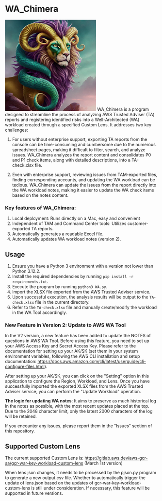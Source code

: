 # WA_Chimera
<img src="/Chimera.png" alt="WA Chimera" width="300">
WA_Chimera is a program designed to streamline the process of analyzing AWS Trusted Adviser (TA) reports and registering identified risks into a Well-Architected (WA) workload created through a specified Custom Lens. It addresses two key challenges:

1. For users without enterprise support, exporting TA reports from the console can be time-consuming and cumbersome due to the numerous spreadsheet pages, making it difficult to filter, search, and analyze issues. WA_Chimera analyzes the report content and consolidates P0 and P1 check items, along with detailed descriptions, into a TA-check.xlsx file.

2. Even with enterprise support, reviewing issues from TAM-exported files, finding corresponding accounts, and updating the WA workload can be tedious. WA_Chimera can update the issues from the report directly into the WA workload notes, making it easier to update the WA check items based on the notes content.

### Key features of WA_Chimera:

1. Local deployment: Runs directly on a Mac, easy and convenient
2. Independent of TAM and Command Center tools: Utilizes customer-exported TA reports.
3. Automatically generates a readable Excel file.
4. Automatically updates WA workload notes (version 2).

## Usage

1. Ensure you have a Python 3 environment with a version not lower than Python 3.12.2.
2. Install the required dependencies by running `pip install -r requirements.txt`.
3. Execute the program by running `python3 WA.py`.
4. Import the XLSX file exported from the AWS Trusted Adviser service.
5. Upon successful execution, the analysis results will be output to the `TA-check.xlsx` file in the current directory.
6. Refer to the `TA-check.xlsx` file and manually create/modify the workload in the WA Tool accordingly.

### New Feature in Version 2: Update to AWS WA Tool

In the V2 version, a new feature has been added to update the NOTES of questions in AWS WA Tool. Before using this feature, you need to set up your AWS Access Key and Secret Access Key. Please refer to the documentation for setting up your AK/SK (set them in your system environment variables, following the AWS CLI installation and setup documentation: https://docs.aws.amazon.com/cli/latest/userguide/cli-configure-files.html).

After setting up your AK/SK, you can click on the "Setting" option in this application to configure the Region, Workload, and Lens. Once you have successfully imported the exported XLSX files from the AWS Trusted Adviser service, you can perform the "Update Workload" operation.

**The logic for updating WA notes**: It aims to preserve as much historical log in the notes as possible, with the most recent updates placed at the top. Due to the 2048 character limit, only the latest 2000 characters of the log will be retained.

If you encounter any issues, please report them in the "Issues" section of this repository.


## Supported Custom Lens

The current supported Custom Lens is:
https://gitlab.aws.dev/aws-gcr-sa/gcr-war-key-workload-custom-lens (March 1st version)

When lens.json changes, it needs to be processed by the pjson.py program to generate a new output.csv file. Whether to automatically trigger the update of lens.json based on the updates of gcr-war-key-workload-custom-lens is still under consideration. If necessary, this feature will be supported in future versions.
